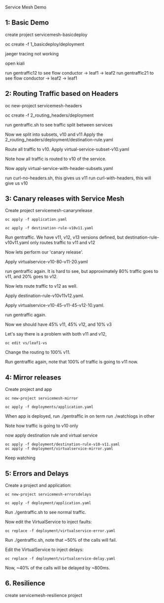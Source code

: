 Service Mesh Demo
## 1: Basic Demo

create project servicemesh-basicdeploy

oc create -f 1_basicdeploy/deployment

jaeger tracing not working

open kiali 

run gentraffic12 to see flow conductor -> leaf1 -> leaf2
run gentraffic21 to see flow conductor -> leaf2 -> leaf1

## 2: Routing Traffic based on Headers

oc new-project servicemesh-headers

oc create -f 2_routing_headers/deployment

run gentraffic.sh to see traffic split between services


Now we split into subsets, v10 and v11
Apply the 2_routing_headers/deployment/destination-rule.yaml 

Route all traffic to v10. 
Apply virtual-service-subset-v10.yaml

Note how all traffic is routed to v10 of the service.

Now apply virtual-service-with-header-subsets.yaml

run curl-no-headers.sh, this gives us v11
run curl-with-headers, this will give us v10

## 3: Canary releases with Service Mesh

Create project servicemesh-canaryrelease

`oc apply -f application.yaml`

`oc apply -f destination-rule-v10v11.yaml`

Run gentraffic. We have v11, v12, v13 versions defined, but destination-rule-v10v11.yaml only routes 
traffic to v11 and v12

Now lets perform our 'canary release'.   

Apply virtualservice-v10-80-v11-20.yaml

run gentraffic again.  It is hard to see, but approximately 80% traffic goes to v11, and 20% goes to v12.

Now lets route traffic to v12 as well.  

Apply destination-rule-v10v11v12.yaml.

Apply virtualservice-v10-45-v11-45-v12-10.yaml.

run gentraffic again. 

Now we should have 45% v11, 45% v12, and 10% v3

Let's say there is a problem with both v11 and v12, 

`oc edit vs/leaf1-vs`

Change the routing to 100% v11.

Run gentraffic again, note that 100% of traffic is going to v11 now. 

## 4: Mirror releases

Create project and app

`oc new-project servicemesh-mirror`

`oc apply -f deployments/application.yaml`

When app is deployed, 
run ./gentraffic in on term
run ./watchlogs in other


Note how traffic is going to v10 only

now apply destination rule and virtual service

```shell
oc apply -f deployment/destination-rule-v10-v11.yaml 
oc apply -f deployment/virtualservice-mirror.yaml
```

Keep watching 

## 5: Errors and Delays

Create a project and application:

`oc new-project servicemesh-errorsdelays`

`oc apply -f deployment/application.yaml`

Run ./gentraffic.sh to see normal traffic.

Now edit the VirtualService to inject faults:

`oc replace -f deployment/virtualservice-error.yaml`

Run ./gentraffic.sh, note that ~50% of the calls will fail. 

Edit the VirtualService to inject delays:

`oc replace -f deployment/virtualservice-delay.yaml`

Now, ~40% of the calls will be delayed by ~800ms.

## 6. Resilience

create servicemesh-resilience project



